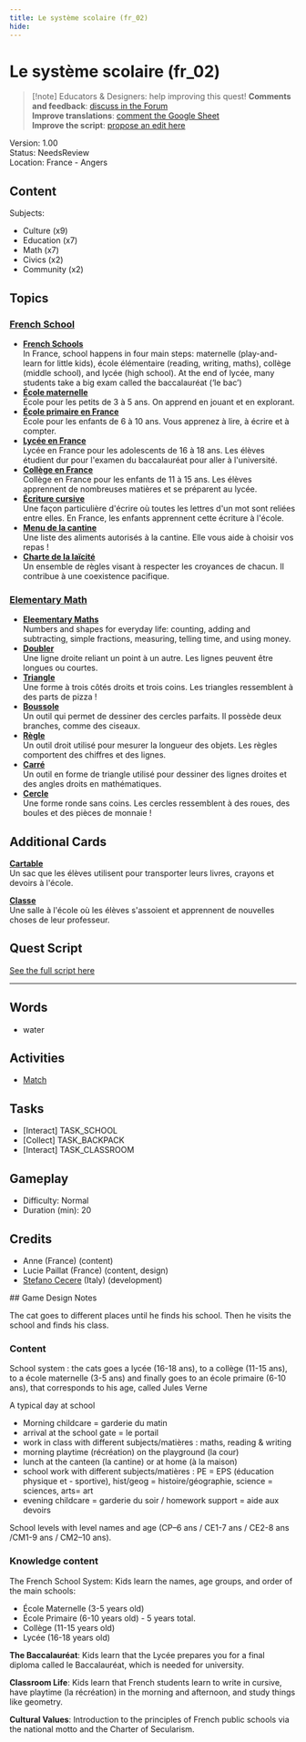 ```yaml
---
title: Le système scolaire (fr_02)
hide:
---
```


# Le système scolaire (fr_02)
> [!note] Educators & Designers: help improving this quest!
> **Comments and feedback**: [discuss in the Forum](https://antura.discourse.group/t/fr-02-the-school-system/24/1)  
> **Improve translations**: [comment the Google Sheet](https://docs.google.com/spreadsheets/d/1FPFOy8CHor5ArSg57xMuPAG7WM27-ecDOiU-OmtHgjw/edit?gid=1873232287#gid=1873232287)  
> **Improve the script**: [propose an edit here](https://github.com/vgwb/Antura/blob/main/Assets/_discover/_quests/FR_02%20Angers%20School/FR_02%20Angers%20School%20-%20Yarn%20Script.yarn)  

Version: 1.00  
Status: NeedsReview  
Location: France - Angers

## Content
Subjects: 

  - Culture (x9)
  - Education (x7)
  - Math (x7)
  - Civics (x2)
  - Community (x2)

## Topics
### [French School](../../topics/index.md#frenchschool)

  - **[French Schools](../../cards/index.md#french_schools)**  
    In France, school happens in four main steps: maternelle (play-and-learn for little kids), école élémentaire (reading, writing, maths), collège (middle school), and lycée (high school). At the end of lycée, many students take a big exam called the baccalauréat (‘le bac’)  
  - **[École maternelle](../../cards/index.md#education_ecole_maternelle_fr)**  
    École pour les petits de 3 à 5 ans. On apprend en jouant et en explorant.  
  - **[École primaire en France](../../cards/index.md#education_ecole_primaire_fr)**  
    École pour les enfants de 6 à 10 ans. Vous apprenez à lire, à écrire et à compter.  
  - **[Lycée en France](../../cards/index.md#education_lycee_fr)**  
    Lycée en France pour les adolescents de 16 à 18 ans. Les élèves étudient dur pour l'examen du baccalauréat pour aller à l'université.  
  - **[Collège en France](../../cards/index.md#education_college_fr)**  
    Collège en France pour les enfants de 11 à 15 ans. Les élèves apprennent de nombreuses matières et se préparent au lycée.  
  - **[Écriture cursive](../../cards/index.md#concept_cursive_writing)**  
    Une façon particulière d'écrire où toutes les lettres d'un mot sont reliées entre elles. En France, les enfants apprennent cette écriture à l'école.  
  - **[Menu de la cantine](../../cards/index.md#object_canteen_menu)**  
    Une liste des aliments autorisés à la cantine. Elle vous aide à choisir vos repas !  
  - **[Charte de la laïcité](../../cards/index.md#concept_charter_of_secularism)**  
    Un ensemble de règles visant à respecter les croyances de chacun. Il contribue à une coexistence pacifique.  
### [Elementary Math](../../topics/index.md#elementary-maths)

  - **[Eleementary Maths](../../cards/index.md#elementary_maths)**  
    Numbers and shapes for everyday life: counting, adding and subtracting, simple fractions, measuring, telling time, and using money.  
  - **[Doubler](../../cards/index.md#fr_figure_line)**  
    Une ligne droite reliant un point à un autre. Les lignes peuvent être longues ou courtes.  
  - **[Triangle](../../cards/index.md#fr_figure_triangle)**  
    Une forme à trois côtés droits et trois coins. Les triangles ressemblent à des parts de pizza !  
  - **[Boussole](../../cards/index.md#math_compass)**  
    Un outil qui permet de dessiner des cercles parfaits. Il possède deux branches, comme des ciseaux.  
  - **[Règle](../../cards/index.md#math_ruler)**  
    Un outil droit utilisé pour mesurer la longueur des objets. Les règles comportent des chiffres et des lignes.  
  - **[Carré](../../cards/index.md#math_setsquare)**  
    Un outil en forme de triangle utilisé pour dessiner des lignes droites et des angles droits en mathématiques.  
  - **[Cercle](../../cards/index.md#fr_figure_circle)**  
    Une forme ronde sans coins. Les cercles ressemblent à des roues, des boules et des pièces de monnaie !  

## Additional Cards
**[Cartable](../../cards/index.md#school_bag)**  
Un sac que les élèves utilisent pour transporter leurs livres, crayons et devoirs à l'école.  

**[Classe](../../cards/index.md#place_classroom)**  
Une salle à l'école où les élèves s'assoient et apprennent de nouvelles choses de leur professeur.  

## Quest Script

[See the full script here](./fr_02-script.md)

---

## Words
- water
## Activities
- [Match](../../activities/index.md#Match)

## Tasks
- [Interact] TASK_SCHOOL
- [Collect] TASK_BACKPACK
- [Interact] TASK_CLASSROOM
## Gameplay
- Difficulty: Normal
- Duration (min): 20
## Credits
- Anne (France) (content)
- Lucie Paillat (France) (content, design)
- [Stefano Cecere](https://stefanocecere.com) (Italy) (development)

## Game Design Notes

The cat goes to different places until he finds his school. Then he visits the school and finds his class.

### Content
School system : the cats goes a lycée (16-18 ans), to a collège (11-15 ans), to a école maternelle (3-5 ans) and finally goes to an école primaire (6-10 ans), that corresponds to his age, called Jules Verne

A typical day at school

- Morning childcare = garderie du matin
- arrival at the school gate = le portail
- work in class with different subjects/matières : maths, reading & writing
- morning playtime (récréation) on the playground (la cour) 
- lunch at the canteen (la cantine) or at home (à la maison)
- school work with different subjects/matières : PE = EPS (éducation physique et - sportive),  hist/geog = histoire/géographie,  science = sciences, arts= art
- evening childcare = garderie du soir / homework support = aide aux devoirs

School levels with level names and age (CP–6 ans / CE1-7 ans / CE2-8 ans /CM1-9 ans / CM2–10 ans).

### Knowledge content
The French School System: Kids learn the names, age groups, and order of the main schools:

- École Maternelle (3-5 years old)
- École Primaire (6-10 years old) - 5 years total.
- Collège (11-15 years old)
- Lycée (16-18 years old)

**The Baccalauréat**: Kids learn that the Lycée prepares you for a final diploma called le Baccalauréat, which is needed for university.

**Classroom Life**: Kids learn that French students learn to write in cursive, have playtime (la récréation) in the morning and afternoon, and study things like geometry.

**Cultural Values**: Introduction to the principles of French public schools via the national motto and the Charter of Secularism.


